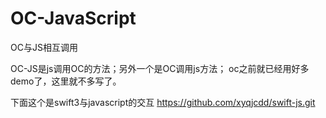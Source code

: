 # OC-JavaScript
OC与JS相互调用

OC-JS是js调用OC的方法；另外一个是OC调用js方法；
oc之前就已经用好多demo了，这里就不多写了。


下面这个是swift3与javascript的交互 https://github.com/xyqjcdd/swift-js.git
